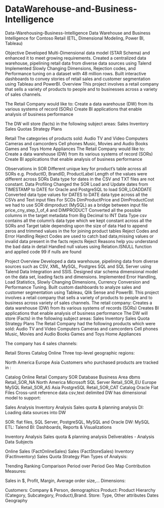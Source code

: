 # DataWarehouse-and-Business-Intelligence

Data-Warehousing-Business-Intelligence
Data Warehouse and Business Intelligence for Contoso Retail (ETL, Dimensional Modeling, Power BI, Tableau)

Objective
Developed Multi-Dimensional data model (STAR Schema) and enhanced it to meet growing requirements.
Created a centralized data warehouse, pipelining retail data from diverse data sources using Talend Implemented Slowly Changing Dimensions, Rejection codes, and Performance tuning on a dataset with 48 million rows.
Built interactive dashboards to convey stories of retail sales and customer segmentation using Tableau and PowerBI.
Overview
This project involves a retail company that sells a variety of products to people and to businesses across a variety of sales channels.

The Retail Company would like to: Create a data warehouse (DW) from its various systems of record (SORs) Create BI applications that enable analysis of business performance

The DW will store (facts) in the following subject areas: Sales Inventory Sales Quotas Strategy Plans

Retail
The categories of products sold: Audio TV and Video Computers Cameras and camcorders Cell phones Music, Movies and Audio Books Games and Toys Home Appliances The Retail Company would like to: Create a data warehouse (DW) from its various systems of record (SORs) Create BI applications that enable analysis of business performance

Observations in SOR
Different unique key for product’s table across all SORs e.g. ProductID, BrandID, ProductLabel
Length of the values were different across SORs
Data type for dates in the CSV and TXT files are not constant.
Data Profiling
Changed the SOR Load and Update dates from TIMESTAMP to DATE for Oracle and PostgreSQL to load SOR_LOADDATE
Converted data type values for DATES to DATE data type across all the CSVs and Text input files
For SCDs DimProductPrice and DimProductCost we had to use SOR dimproduct (MySQL) as a bridge between input file price_cny_step_1_of_4 and DIMPRODUCT
Converted all the possible columns in the target metadata from Big Decimal to INT
Data Type csv contains all the column’s data type which we kept constant across all the SORs and Target table depending upon the size of data
Had to append zeros and trimmed values in the for joining product tables
Reject Codes and Error Handling
Reject Codes are used to catch bad data,missing values or invalid data present in the facts rejects
Reject Reasons help you understand the bad data in detail
Handled null values using Relation.ISNULL function and applied code 99 if nulls are found

Project Overview
Developed a data warehouse, pipelining data from diverse sources such as CSV, XML, MySQL, Postgres SQL and SQL Server using Talend Data Integration and SSIS.
Designed star schema dimensional model on the data set, loading facts and dimensions.
Implemented Error Handling, Load Statistics, Slowly Changing Dimensions, Currency Conversion and Performance Tuning.
Built custom dashboards to analyze sales and customer segmentation using Tableau, Qlik Sense and PowerBI.
This project involves a retail company that sells a variety of products to people and to business across variety of sales channels.
The retail company:
Creates a data warehouse (DW) from its various systems of records (SORs)
Creates BI applications that enable analysis of business performance
The DW will store (Facts) in the following subject areas:
Sales
Inventory
Sales Quota
Strategy Plans
The Retail Company had the following products which were sold:
Audio TV and Video Computers Cameras and camcorders Cell phones Music, Movies and Audio Books Games and Toys Home Appliances

The company has 4 sales channels:

Retail
Stores
Catalog
Online
Three top-level geographic regions:

North America
Europe
Asia
Customers who purchased products are tracked in :

Catalog
Online
Retail Company SOR
Database	Business Area	dbms
Retail_SOR_NA	North America	Microsoft SQL Server
Retail_SOR_EU	Europe	MySQL
Retail_SOR_AS	Asia	PostgreSQL
Retail_SOR_CAT	Catalog	Oracle
Flat Files	Cross-unit reference data	csv,text delimited
DW has dimensional model to support:

Sales Analysis
Inventory Analysis
Sales quota & planning analysis
DI: Loading data sources into DW

SOR: flat files, SQL Server, PostgreSQL, MySQL and Oracle
DW: MySQL
ETL: Talend
BI: Dashboards, Reports & Visualizations

Inventory Analysis
Sales quota & planning analysis
Deliverables - Analysis
Data Subjects

Online Sales (FactOnlineSales)
Sales (FactStoreSales)
Inventory (FactInventory)
Sales Quota
Strategy Plan
Types of Analysis:

Trending
Ranking
Comparison
Period over Period
Geo Map
Contribution
Measures:

Sales in $, Profit, Margin, Average order size,...
Dimensions:

Customers: Company & Person, demographics
Product: Product Hierarchy (Category, Subcategory, Product),Brand.
Store: Type, Other attributes
Dates
Geography
